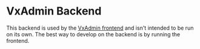 # VxAdmin Backend

This backend is used by the [VxAdmin frontend](../frontend) and isn't intended
to be run on its own. The best way to develop on the backend is by running the
frontend.
